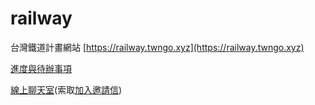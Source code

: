 # railway

台灣鐵道計畫網站 [https://railway.twngo.xyz](https://railway.twngo.xyz)

[進度與待辦事項](https://github.com/twngo/railway/projects/1)

[線上聊天室](https://twngo.slack.com)(索取[加入邀請信](https://to.twgno.xyz/slack-signup))  

